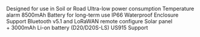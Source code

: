 Designed for use in Soil or Road
Ultra-low power consumption
Temperature alarm
8500mAh Battery for long-term use
IP66 Waterproof Enclosure
Support Bluetooth v5.1 and LoRaWAN remote configure
Solar panel + 3000mAh Li-on battery (D20/D20S-LS)
US915 Support

